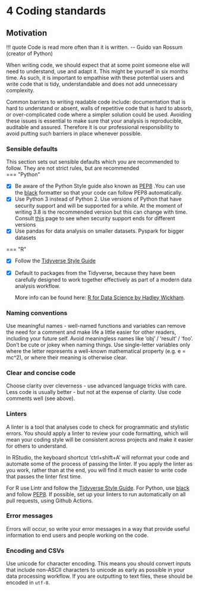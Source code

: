 # 4 Coding standards 

## Motivation

!!! quote
    Code is read more often than it is written.
    -- Guido van Rossum (creator of Python)


When writing code, we should expect that at some point someone else will need to understand, use and adapt it. This might be yourself in six months time. As such, it is important to empathise with these potential users and write code that is tidy, understandable and does not add unnecessary complexity.

Common barriers to writing readable code include: documentation that is hard to understand or absent, walls of repetitive code that is hard to absorb, or over-complicated code where a simpler solution could be used. Avoiding these issues is essential to make sure that your analysis is reproducible, auditable and assured. Therefore it is our professional responsibility to avoid putting such barriers in place whenever possible.

### Sensible defaults

This section sets out sensible defaults which you are recommended to follow. They are not strict rules, but are recommended  
=== "Python"


- [x] Be aware of the Python Style guide also known as [PEP8](https://peps.python.org/pep-0008/) .You can use the [black](https://black.readthedocs.io/en/stable/) formatter so that your code can follow PEP8 automatically.
- [x] Use Python 3 instead of Python 2. Use versions of Python that have security support and will be supported for a while. At the moment of writing 3.8 is the recommended version but this can change with time. Consult [this](https://endoflife.date/python) page to see when security support ends for different versions
- [x] Use pandas for data analysis on smaller datasets. Pyspark for bigger datasets

=== "R"


- [x] Follow the [Tidyverse Style Guide](https://style.tidyverse.org/index.html)
- [x] Default to packages from the Tidyverse, because they have been carefully designed to work together 
  effectively as part of a modern data analysis workflow. 
  
  More info can be found here: [R for Data Science by Hadley Wickham](https://r4ds.had.co.nz). 
  

### Naming conventions

Use meaningful names - well-named functions and variables can remove the need for a comment and make life a 
little easier for other readers, including your future self. 
Avoid meaningless names like ‘obj’ / ‘result’ / ‘foo’.
Don’t be cute or jokey when naming things.
Use single-letter variables only where the letter represents a well-known mathematical property (e.g. e = mc^2), or where their meaning is otherwise clear.

### Clear and concise code

Choose clarity over cleverness - use advanced language tricks with care.
Less code is usually better - but not at the expense of clarity.
Use code comments well (see above).

### Linters

A linter is a tool that analyses code to check for programmatic and stylistic errors. You should apply a linter to review your code formatting, which will mean your coding style will be consistent across projects and make it easier for others to understand.

In RStudio, the keyboard shortcut ‘ctrl+shift+A’ will reformat your code and automate some of the process of passing the linter. If you apply the linter as you work, rather than at the end, you will find it much easier to write code that passes the linter first time.

For R use Lintr and follow the [Tidyverse Style Guide](https://style.tidyverse.org/index.html).
For Python, use [black](https://github.com/psf/black) and follow [PEP8](https://peps.python.org/pep-0008/).
If possible, set up your linters to run automatically on all pull requests, using Github Actions.

### Error messages
Errors will occur, so write your error messages in a way that provide useful information to end users and people working on the code.

### Encoding and CSVs	

Use unicode for character encoding. This means you should convert inputs that include non-ASCII characters to unicode as early as possible in your data processing workflow. If you are outputting to text files, these should be encoded in `utf-8`.

